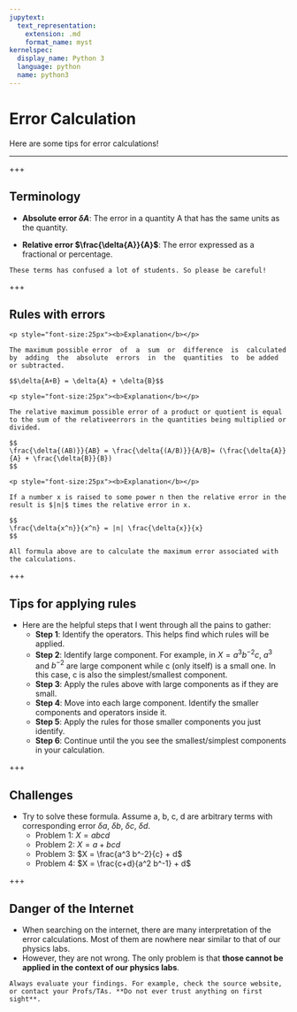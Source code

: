 ```yaml
---
jupytext:
  text_representation:
    extension: .md
    format_name: myst
kernelspec:
  display_name: Python 3
  language: python
  name: python3
---
```


# Error Calculation

Here are some tips for error calculations!

___

+++

## Terminology

- **Absolute error $\delta{A}$**: The error in a quantity A that has the same units as the quantity.

- **Relative error $\frac{\delta{A}}{A}$**: The error expressed as a fractional or percentage.

```{caution}
These terms has confused a lot of students. So please be careful!
```

+++

## Rules with errors

```{tabbed} Addition Rule
<p style="font-size:25px"><b>Explanation</b></p>

The maximum possible error  of  a  sum  or  difference  is  calculated  by  adding  the  absolute  errors  in  the  quantities  to  be added or subtracted.

$$\delta{A+B} = \delta{A} + \delta{B}$$
```

```{tabbed} Product Rule
<p style="font-size:25px"><b>Explanation</b></p>

The relative maximum possible error of a product or quotient is equal to the sum of the relativeerrors in the quantities being multiplied or divided.

$$
\frac{\delta{(AB)}}{AB} = \frac{\delta{(A/B)}}{A/B}= (\frac{\delta{A}}{A} + \frac{\delta{B}}{B})
$$
```

```{tabbed} Power Rule
<p style="font-size:25px"><b>Explanation</b></p>

If a number x is raised to some power n then the relative error in the result is $|n|$ times the relative error in x.

$$
\frac{\delta{x^n}}{x^n} = |n| \frac{\delta{x}}{x}
$$
```

```{attention}
All formula above are to calculate the maximum error associated with the calculations.
```

+++

## Tips for applying rules

- Here are the helpful steps that I went through all the pains to gather:
  - **Step 1**: Identify the operators. This helps find which rules will be applied.
  - **Step 2**: Identify large component. For example, in $X = a^3 b^{-2} c$, $a^3$ and $b^{-2}$ are large component while c (only itself) is a small one. In this case, c is also the simplest/smallest component.
  - **Step 3**: Apply the rules above with large components as if they are small.
  - **Step 4**: Move into each large component. Identify the smaller components and operators inside it.
  - **Step 5**: Apply the rules for those smaller components you just identify.
  - **Step 6**: Continue until the you see the smallest/simplest components in your calculation.

+++

## Challenges

- Try to solve these formula. Assume a, b, c, d are arbitrary terms with corresponding error $\delta{a}$, $\delta{b}$, $\delta{c}$, $\delta{d}$.
  - Problem 1: $X = abcd$
  - Problem 2: $X = a+bcd$
  - Problem 3: $X = \frac{a^3 b^-2}{c} + d$
  - Problem 4: $X = \frac{c+d}{a^2 b^-1} + d$

+++

## Danger of the Internet

- When searching on the internet, there are many interpretation of the error calculations. Most of them are nowhere near similar to that of our physics labs.
- However, they are not wrong. The only problem is that **those cannot be applied in the context of our physics labs**.

```{warning}
Always evaluate your findings. For example, check the source website, or contact your Profs/TAs. **Do not ever trust anything on first sight**.
```
